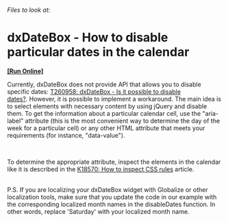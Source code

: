 <!-- default file list -->
*Files to look at*:

<!-- default file list end -->
# dxDateBox - How to disable particular dates in the calendar
<!-- run online -->
**[[Run Online]](https://codecentral.devexpress.com/t327993/)**
<!-- run online end -->


<p>Currently, dxDateBox does not provide API that allows you to disable specific dates: <a href="https://www.devexpress.com/Support/Center/p/T260958">T260958: dxDateBox - Is it possible to disable dates?</a>. However, it is possible to implement a workaround. The main idea is to select elements with necessary content by using jQuery and disable them. To get the information about a particular calendar cell, use the "aria-label" attribute (this is the most convenient way to determine the day of the week for a particular cell) or any other HTML attribute that meets your requirements (for instance, "data-value").</p>
<p> </p>
<p>To determine the appropriate attribute, inspect the elements in the calendar like it is described in the <a href="https://www.devexpress.com/Support/Center/p/K18570">K18570: How to inspect CSS rules</a> article.<br><br></p>
<p>P.S. If you are localizing your dxDateBox widget with Globalize or other localization tools, make sure that you update the code in our example with the corresponding localized month names in the disableDates function. In other words, replace 'Saturday' with your localized month name.</p>

<br/>


